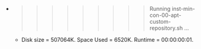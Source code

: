 * >>>>>>>>> Running inst-min-con-00-apt-custom-repository.sh ...
  * Disk size = 507064K. Space Used = 6520K. Runtime = 00:00:00:01.
